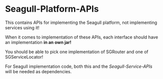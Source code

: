 # Seagull-Platform-APIs

This contains APIs for implementing the Seagull platform, not implementing services
using it!

When it comes to implementation of these APIs, each interface should have an implementation
**in an own jar!** 

You should be able to pick one implementation of SGRouter and one of SGServiceLocator! 

For Seagull implementation code, both this and the _Seagull-Service-APIs_ will be needed as
dependencies.

